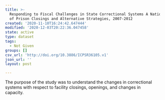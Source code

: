 ```yaml
---
title: >-
  Responding to Fiscal Challenges in State Correctional Systems A National Study
  of Prison Closings and Alternative Strategies, 2007-2012
created: '2020-11-10T16:24:42.647444'
modified: '2020-12-03T20:22:36.047458'
state: active
type: dataset
tags:
  - Not Given
groups: []
csv_url: 'http://doi.org/10.3886/ICPSR36105.v1'
json_url: ''
layout: post

---
```

The purpose of the study was to understand the changes in correctional systems with respect to facility closings, openings, and changes in capacity. 
